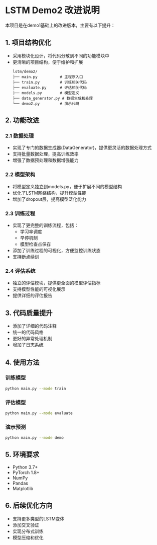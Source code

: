 # LSTM Demo2 改进说明

本项目是在demo1基础上的改进版本，主要有以下提升：

## 1. 项目结构优化

- 采用模块化设计，将代码分散到不同的功能模块中
- 更清晰的项目结构，便于维护和扩展
  ```
  lstm/demo2/
  ├── main.py          # 主程序入口
  ├── train.py         # 训练相关代码
  ├── evaluate.py      # 评估相关代码
  ├── models.py        # 模型定义
  ├── data_generator.py # 数据生成和处理
  └── demo2.py         # 演示代码
  ```

## 2. 功能改进

### 2.1 数据处理
- 实现了专门的数据生成器(DataGenerator)，提供更灵活的数据处理方式
- 支持批量数据处理，提高训练效率
- 增强了数据预处理和数据增强能力

### 2.2 模型架构
- 将模型定义独立到models.py，便于扩展不同的模型结构
- 优化了LSTM网络结构，提升模型性能
- 增加了dropout层，提高模型泛化能力

### 2.3 训练过程
- 实现了更完整的训练流程，包括：
  - 学习率调度
  - 早停机制
  - 模型检查点保存
- 添加了训练过程的可视化，方便监控训练状态
- 支持断点续训

### 2.4 评估系统
- 独立的评估模块，提供更全面的模型评估指标
- 支持模型性能的可视化展示
- 提供详细的评估报告

## 3. 代码质量提升

- 添加了详细的代码注释
- 统一的代码风格
- 更好的异常处理机制
- 增加了日志系统

## 4. 使用方法

### 训练模型
```bash
python main.py --mode train
```

### 评估模型
```bash
python main.py --mode evaluate
```

### 演示预测
```bash
python main.py --mode demo
```

## 5. 环境要求

- Python 3.7+
- PyTorch 1.8+
- NumPy
- Pandas
- Matplotlib

## 6. 后续优化方向

- 支持更多类型的LSTM变体
- 添加交叉验证
- 实现分布式训练
- 模型压缩和优化
  